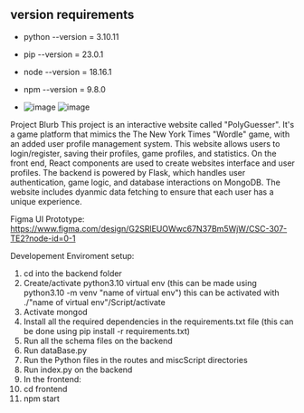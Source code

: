 ## version requirements

- python --version = 3.10.11
- pip --version = 23.0.1
- node --version = 18.16.1
- npm --version = 9.8.0

- ![image](https://github.com/satiwari26/polyGusser/assets/122580195/7504c964-ab11-469b-9b61-f660ce50404f)
![image](https://github.com/satiwari26/polyGusser/assets/122580195/a797fd9a-7be6-4d3e-abd4-758fd3d050d5)

Project Blurb
This project is an interactive website called "PolyGuesser". It's a game platform that mimics the The New York Times "Wordle" game, with an added user profile management system. This website allows users to login/register, saving their profiles, game profiles, and statistics. On the front end, React components are used to create websites interface and user profiles. The backend is powered by Flask, which handles user authentication, game logic, and database interactions on MongoDB. The website includes dyanmic data fetching to ensure that each user has a unique experience. 

Figma UI Prototype:
https://www.figma.com/design/G2SRlEUOWwc67N37Bm5WjW/CSC-307-TE2?node-id=0-1

Developement Enviroment setup:
1. cd into the backend folder
2. Create/activate python3.10 virtual env (this can be made using python3.10 -m venv "name of virtual env") this can be activated   with ./"name of virtual env"/Script/activate
3. Activate mongod
4. Install all the required dependencies in the requirements.txt file (this can be done using pip install -r requirements.txt)
5. Run all the schema files on the backend 
6. Run dataBase.py
7. Run the Python files in the routes and miscScript directories
8. Run index.py on the backend 
9. In the frontend:
10. cd frontend
11. npm start
